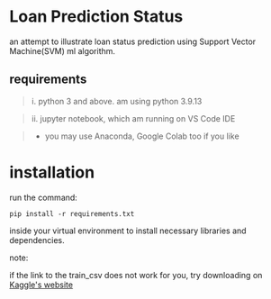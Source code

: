 # Loan Prediction Status 
an attempt to illustrate loan status prediction using Support Vector Machine(SVM) ml algorithm.

## requirements
> i.  python 3 and above. am using python 3.9.13

> ii. jupyter notebook, which am running on VS Code IDE

> - you may use Anaconda, Google Colab too if you like

# installation

run the command:

```pip install -r requirements.txt```

inside your virtual environment to install necessary libraries and dependencies.

note: 

if the link to the train_csv does not work for you, try downloading on [Kaggle's website](https://www.kaggle.com/ninzaami/loan-predication)

